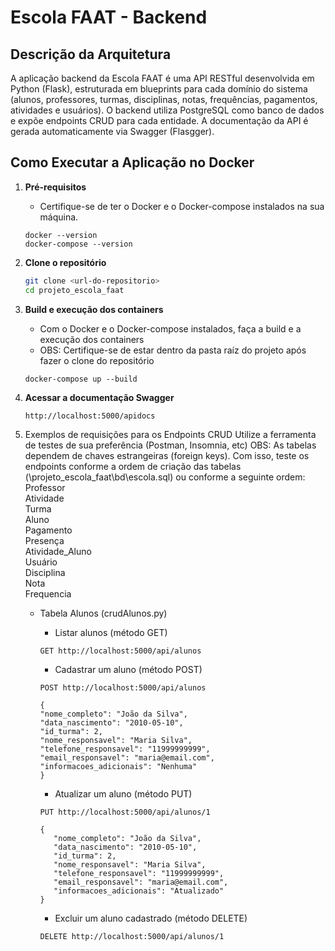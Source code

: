 # Escola FAAT - Backend

## Descrição da Arquitetura

A aplicação backend da Escola FAAT é uma API RESTful desenvolvida em Python (Flask), estruturada em blueprints para cada domínio do sistema (alunos, professores, turmas, disciplinas, notas, frequências, pagamentos, atividades e usuários). O backend utiliza PostgreSQL como banco de dados e expõe endpoints CRUD para cada entidade. A documentação da API é gerada automaticamente via Swagger (Flasgger).

## Como Executar a Aplicação no Docker

1. **Pré-requisitos**

   - Certifique-se de ter o Docker e o Docker-compose instalados na sua máquina.

   ```
   docker --version
   docker-compose --version
   ```

2. **Clone o repositório**

   ```sh
   git clone <url-do-repositorio>
   cd projeto_escola_faat
   ```

3. **Build e execução dos containers**

   - Com o Docker e o Docker-compose instalados, faça a build e a execução dos containers
   - OBS: Certifique-se de estar dentro da pasta raíz do projeto após fazer o clone do repositório

   ```
   docker-compose up --build
   ```

4. **Acessar a documentação Swagger**

   ```
   http://localhost:5000/apidocs
   ```

5. Exemplos de requisições para os Endpoints CRUD
   Utilize a ferramenta de testes de sua preferência (Postman, Insomnia, etc)
   OBS: As tabelas dependem de chaves estrangeiras (foreign keys). Com isso, teste os endpoints conforme a ordem de criação das tabelas (\projeto_escola_faat\bd\escola.sql) ou conforme a seguinte ordem:
   Professor<br>
   Atividade<br>
   Turma<br>
   Aluno<br>
   Pagamento<br>
   Presença<br>
   Atividade_Aluno<br>
   Usuário<br>
   Disciplina<br>
   Nota<br>
   Frequencia<br>

   - Tabela Alunos (crudAlunos.py)

     - Listar alunos (método GET)

     ```
     GET http://localhost:5000/api/alunos
     ```

     - Cadastrar um aluno (método POST)

     ```
     POST http://localhost:5000/api/alunos
     ```

     ```
     {
     "nome_completo": "João da Silva",
     "data_nascimento": "2010-05-10",
     "id_turma": 2,
     "nome_responsavel": "Maria Silva",
     "telefone_responsavel": "11999999999",
     "email_responsavel": "maria@email.com",
     "informacoes_adicionais": "Nenhuma"
     }
     ```

     - Atualizar um aluno (método PUT)

     ```
     PUT http://localhost:5000/api/alunos/1
     ```

     ```
     {
        "nome_completo": "João da Silva",
        "data_nascimento": "2010-05-10",
        "id_turma": 2,
        "nome_responsavel": "Maria Silva",
        "telefone_responsavel": "11999999999",
        "email_responsavel": "maria@email.com",
        "informacoes_adicionais": "Atualizado"
     }
     ```

     - Excluir um aluno cadastrado (método DELETE)

     ```
     DELETE http://localhost:5000/api/alunos/1
     ```
